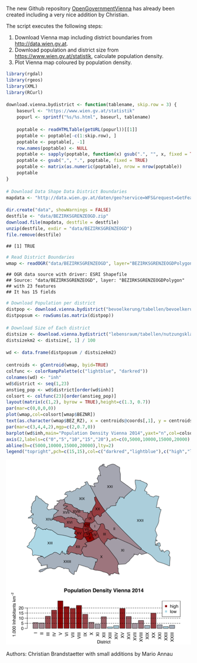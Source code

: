 The new Github repository [OpenGovernmentVienna](https://github.com/ViennaR/OpenGovernmentVienna) has already been created including a very nice addition by Christian.

The script executes the following steps:

1. Download Vienna map including district boundaries from http://data.wien.gv.at.
2. Download population and district size from https://www.wien.gv.at/statistik, calculate population density.
3. Plot Vienna map coloured by population density.

<!--more-->

```r
library(rgdal) 
library(rgeos) 
library(XML)
library(RCurl)

download.vienna.bydistrict <- function(tablename, skip.row = 3) {
	baseurl <- "https://www.wien.gv.at/statistik"
	popurl <- sprintf("%s/%s.html", baseurl, tablename)

	poptable <- readHTMLTable(getURL(popurl))[[1]]
	poptable <- poptable[-c(1:skip.row), ]
	poptable <- poptable[, -1]
	row.names(poptable) <- NULL
	poptable <- sapply(poptable, function(x) gsub(".", "", x, fixed = TRUE))
	poptable <- gsub(",", ".", poptable, fixed = TRUE)
	poptable <- matrix(as.numeric(poptable), nrow = nrow(poptable))
	poptable
}

# Download Data Shape Data District Boundaries
mapdata <- "http://data.wien.gv.at/daten/geo?service=WFS&request=GetFeature&version=1.1.0&typeName=ogdwien:BEZIRKSGRENZEOGD&srsName=EPSG:4326&outputFormat=shape-zip"

dir.create("data", showWarnings = FALSE)
destfile <- "data/BEZIRKSGRENZEOGD.zip"
download.file(mapdata, destfile = destfile)
unzip(destfile, exdir = "data/BEZIRKSGRENZEOGD")
file.remove(destfile)
```

```
## [1] TRUE
```

```r
# Read District Boundaries
wmap <- readOGR("data/BEZIRKSGRENZEOGD", layer="BEZIRKSGRENZEOGDPolygon") 
```

```
## OGR data source with driver: ESRI Shapefile 
## Source: "data/BEZIRKSGRENZEOGD", layer: "BEZIRKSGRENZEOGDPolygon"
## with 23 features
## It has 15 fields
```

```r
# Download Population per district
distpop <- download.vienna.bydistrict("bevoelkerung/tabellen/bevoelkerung-alter-geschl-bez")
distpopsum <- rowSums(as.matrix(distpop))

# Download Size of Each district
distsize <- download.vienna.bydistrict("lebensraum/tabellen/nutzungsklassen-bez", skip.row = 2)
distsizekm2 <- distsize[, 1] / 100

wd <- data.frame(distpopsum / distsizekm2)

centroids <- gCentroid(wmap, byid=TRUE) 
colfunc <- colorRampPalette(c("lightblue", "darkred")) 
colnames(wd) <- "inh" 
wd$district <- seq(1,23) 
anstieg_pop <- wd$district[order(wd$inh)] 
colsort <- colfunc(23)[order(anstieg_pop)] 
layout(matrix(c(1,2), byrow = TRUE),height=c(1.3, 0.7)) 
par(mar=c(0,0,0,0)) 
plot(wmap,col=colsort[wmap$BEZNR]) 
text(as.character(wmap$BEZ_RZ), x = centroids@coords[,1], y = centroids@coords[,2],cex=0.8) 
par(mar=c(3,4,4,2),mgp=c(2,0.7,0)) 
barplot(wd$inh,main="Population Density Vienna 2014",yaxt="n",col=colsort,xlab="District",beside=T, ylab=expression(paste("1.000 Inhabitants km"^-2)),names.arg=as.roman(wd$district),las=2) 
axis(2,labels=c("0","5","10","15","20"),at=c(0,5000,10000,15000,20000),las=1) 
abline(h=c(5000,10000,15000,20000),lty=2) 
legend("topright",pch=c(15,15),col=c("darkred","lightblue"),c("high","low"),bg="white") 
```

![plot of chunk popdensity](figure/popdensity-1.svg) 

Authors: Christian Brandstaetter with small additions by Mario Annau
